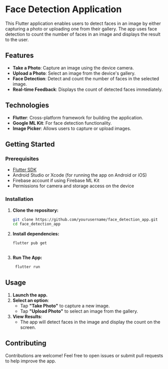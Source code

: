 # Face Detection Application

This Flutter application enables users to detect faces in an image by either capturing a photo or uploading one from their gallery. The app uses face detection to count the number of faces in an image and displays the result to the user.

## Features

- **Take a Photo**: Capture an image using the device camera.
- **Upload a Photo**: Select an image from the device's gallery.
- **Face Detection**: Detect and count the number of faces in the selected image.
- **Real-time Feedback**: Displays the count of detected faces immediately.

## Technologies

- **Flutter**: Cross-platform framework for building the application.
- **Google ML Kit**: For face detection functionality.
- **Image Picker**: Allows users to capture or upload images.

## Getting Started

### Prerequisites

- [Flutter SDK](https://flutter.dev/docs/get-started/install)
- Android Studio or Xcode (for running the app on Android or iOS)
- Firebase account if using Firebase ML Kit
- Permissions for camera and storage access on the device

### Installation

1. **Clone the repository:**
    ```bash
   git clone https://github.com/yourusername/face_detection_app.git
   cd face_detection_app
    
2. **Install dependencies:**
    ```bash
    flutter pub get
  
3. **Run The App:**
   ```bash
    flutter run

## Usage

1. **Launch the app.**
2. **Select an option**:
   - Tap **"Take Photo"** to capture a new image.
   - Tap **"Upload Photo"** to select an image from the gallery.
3. **View Results**:
   - The app will detect faces in the image and display the count on the screen.
  
## Contributing

Contributions are welcome! Feel free to open issues or submit pull requests to help improve the app.

  
